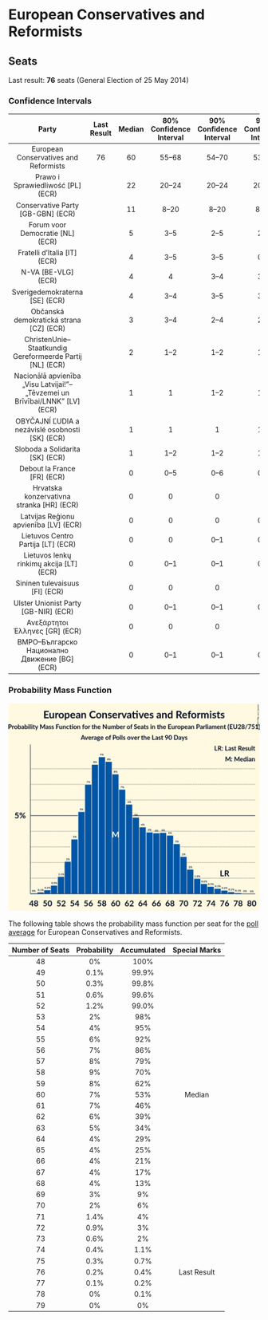 # European Conservatives and Reformists

## Seats

Last result: **76** seats (General Election of 25 May 2014)

### Confidence Intervals

| Party | Last Result | Median | 80% Confidence Interval | 90% Confidence Interval | 95% Confidence Interval | 99% Confidence Interval |
|:-----:|:-----------:|:------:|:-----------------------:|:-----------------------:|:-----------------------:|:-----------------------:|
| European Conservatives and Reformists | 76 | 60 | 55–68 | 54–70 | 53–72 | 51–75 |
| Prawo i Sprawiedliwość [PL] (ECR) | | 22 | 20–24 | 20–24 | 20–24 | 19–25 |
| Conservative Party [GB-GBN] (ECR) | | 11 | 8–20 | 8–20 | 8–20 | 8–21 |
| Forum voor Democratie [NL] (ECR) | | 5 | 3–5 | 2–5 | 2–5 | 2–6 |
| Fratelli d’Italia [IT] (ECR) | | 4 | 3–5 | 3–5 | 0–5 | 0–6 |
| N-VA [BE-VLG] (ECR) | | 4 | 4 | 3–4 | 3–4 | 3–5 |
| Sverigedemokraterna [SE] (ECR) | | 4 | 3–4 | 3–5 | 3–5 | 3–5 |
| Občanská demokratická strana [CZ] (ECR) | | 3 | 3–4 | 2–4 | 2–4 | 2–5 |
| ChristenUnie–Staatkundig Gereformeerde Partij [NL] (ECR) | | 2 | 1–2 | 1–2 | 1–2 | 1–2 |
| Nacionālā apvienība „Visu Latvijai!”–„Tēvzemei un Brīvībai/LNNK” [LV] (ECR) | | 1 | 1 | 1–2 | 1–2 | 1–2 |
| OBYČAJNÍ ĽUDIA a nezávislé osobnosti [SK] (ECR) | | 1 | 1 | 1 | 1–2 | 1–2 |
| Sloboda a Solidarita [SK] (ECR) | | 1 | 1–2 | 1–2 | 1–2 | 1–2 |
| Debout la France [FR] (ECR) | | 0 | 0–5 | 0–6 | 0–6 | 0–6 |
| Hrvatska konzervativna stranka [HR] (ECR) | | 0 | 0 | 0 | 0 | 0 |
| Latvijas Reģionu apvienība [LV] (ECR) | | 0 | 0 | 0 | 0–1 | 0–1 |
| Lietuvos Centro Partija [LT] (ECR) | | 0 | 0 | 0–1 | 0–1 | 0–1 |
| Lietuvos lenkų rinkimų akcija [LT] (ECR) | | 0 | 0–1 | 0–1 | 0–1 | 0–1 |
| Sininen tulevaisuus [FI] (ECR) | | 0 | 0 | 0 | 0 | 0 |
| Ulster Unionist Party [GB-NIR] (ECR) | | 0 | 0–1 | 0–1 | 0–1 | 0–1 |
| Ανεξάρτητοι Έλληνες [GR] (ECR) | | 0 | 0 | 0 | 0 | 0 |
| ВМРО–Българско Национално Движение [BG] (ECR) | | 0 | 0–1 | 0–1 | 0–1 | 0–1 |

### Probability Mass Function

![Graph with seats probability mass function not yet produced](average-2019-05-14-seats-pmf-europeanconservativesandreformists.png "Seats Probability Mass Function")

The following table shows the probability mass function per seat for the [poll average](average-2019-05-14.html) for European Conservatives and Reformists.

| Number of Seats | Probability | Accumulated | Special Marks |
|:---------------:|:-----------:|:-----------:|:-------------:|
| 48 | 0% | 100% |  |
| 49 | 0.1% | 99.9% |  |
| 50 | 0.3% | 99.8% |  |
| 51 | 0.6% | 99.6% |  |
| 52 | 1.2% | 99.0% |  |
| 53 | 2% | 98% |  |
| 54 | 4% | 95% |  |
| 55 | 6% | 92% |  |
| 56 | 7% | 86% |  |
| 57 | 8% | 79% |  |
| 58 | 9% | 70% |  |
| 59 | 8% | 62% |  |
| 60 | 7% | 53% | Median |
| 61 | 7% | 46% |  |
| 62 | 6% | 39% |  |
| 63 | 5% | 34% |  |
| 64 | 4% | 29% |  |
| 65 | 4% | 25% |  |
| 66 | 4% | 21% |  |
| 67 | 4% | 17% |  |
| 68 | 4% | 13% |  |
| 69 | 3% | 9% |  |
| 70 | 2% | 6% |  |
| 71 | 1.4% | 4% |  |
| 72 | 0.9% | 3% |  |
| 73 | 0.6% | 2% |  |
| 74 | 0.4% | 1.1% |  |
| 75 | 0.3% | 0.7% |  |
| 76 | 0.2% | 0.4% | Last Result |
| 77 | 0.1% | 0.2% |  |
| 78 | 0% | 0.1% |  |
| 79 | 0% | 0% |  |


